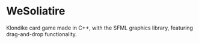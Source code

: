 # WeSoliatire
Klondike card game made in C++, with the SFML graphics library, featuring drag-and-drop functionality.
